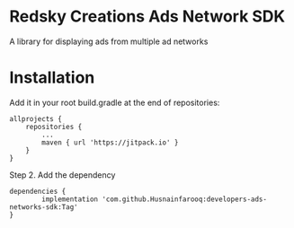# Redsky Creations Ads Network SDK
A library for displaying ads from multiple ad networks

# Installation

Add it in your root build.gradle at the end of repositories:

	allprojects {
		repositories {
			...
			maven { url 'https://jitpack.io' }
		}
	}
Step 2. Add the dependency

	dependencies {
	        implementation 'com.github.Husnainfarooq:developers-ads-networks-sdk:Tag'
	}
